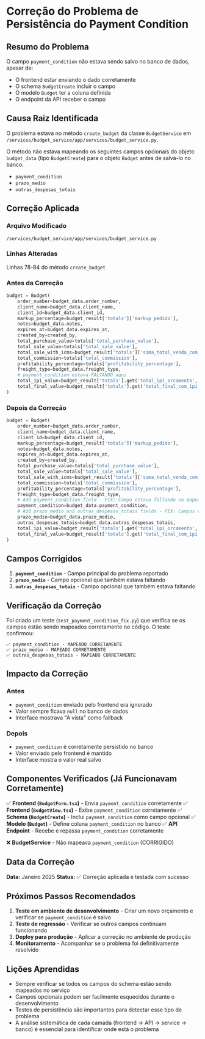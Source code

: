 # Correção do Problema de Persistência do Payment Condition

## Resumo do Problema

O campo `payment_condition` não estava sendo salvo no banco de dados, apesar de:
- O frontend estar enviando o dado corretamente
- O schema `BudgetCreate` incluir o campo
- O modelo `Budget` ter a coluna definida
- O endpoint da API receber o campo

## Causa Raiz Identificada

O problema estava no método `create_budget` da classe `BudgetService` em `/services/budget_service/app/services/budget_service.py`.

O método não estava mapeando os seguintes campos opcionais do objeto `budget_data` (tipo `BudgetCreate`) para o objeto `Budget` antes de salvá-lo no banco:

- `payment_condition`
- `prazo_medio` 
- `outras_despesas_totais`

## Correção Aplicada

### Arquivo Modificado
`/services/budget_service/app/services/budget_service.py`

### Linhas Alteradas
Linhas 78-84 do método `create_budget`

### Antes da Correção
```python
budget = Budget(
    order_number=budget_data.order_number,
    client_name=budget_data.client_name,
    client_id=budget_data.client_id,
    markup_percentage=budget_result['totals']['markup_pedido'],
    notes=budget_data.notes,
    expires_at=budget_data.expires_at,
    created_by=created_by,
    total_purchase_value=totals['total_purchase_value'],
    total_sale_value=totals['total_sale_value'],
    total_sale_with_icms=budget_result['totals']['soma_total_venda_com_icms'],
    total_commission=totals['total_commission'],
    profitability_percentage=totals['profitability_percentage'],
    freight_type=budget_data.freight_type,
    # payment_condition estava FALTANDO aqui
    total_ipi_value=budget_result['totals'].get('total_ipi_orcamento', 0.0),
    total_final_value=budget_result['totals'].get('total_final_com_ipi', 0.0)
)
```

### Depois da Correção
```python
budget = Budget(
    order_number=budget_data.order_number,
    client_name=budget_data.client_name,
    client_id=budget_data.client_id,
    markup_percentage=budget_result['totals']['markup_pedido'],
    notes=budget_data.notes,
    expires_at=budget_data.expires_at,
    created_by=created_by,
    total_purchase_value=totals['total_purchase_value'],
    total_sale_value=totals['total_sale_value'],
    total_sale_with_icms=budget_result['totals']['soma_total_venda_com_icms'],
    total_commission=totals['total_commission'],
    profitability_percentage=totals['profitability_percentage'],
    freight_type=budget_data.freight_type,
    # Add payment_condition field - FIX: Campo estava faltando no mapeamento
    payment_condition=budget_data.payment_condition,
    # Add prazo_medio and outras_despesas_totais fields - FIX: Campos estavam faltando no mapeamento
    prazo_medio=budget_data.prazo_medio,
    outras_despesas_totais=budget_data.outras_despesas_totais,
    total_ipi_value=budget_result['totals'].get('total_ipi_orcamento', 0.0),
    total_final_value=budget_result['totals'].get('total_final_com_ipi', 0.0)
)
```

## Campos Corrigidos

1. **`payment_condition`** - Campo principal do problema reportado
2. **`prazo_medio`** - Campo opcional que também estava faltando
3. **`outras_despesas_totais`** - Campo opcional que também estava faltando

## Verificação da Correção

Foi criado um teste (`test_payment_condition_fix.py`) que verifica se os campos estão sendo mapeados corretamente no código. O teste confirmou:

```
✅ payment_condition - MAPEADO CORRETAMENTE
✅ prazo_medio - MAPEADO CORRETAMENTE  
✅ outras_despesas_totais - MAPEADO CORRETAMENTE
```

## Impacto da Correção

### Antes
- `payment_condition` enviado pelo frontend era ignorado
- Valor sempre ficava `null` no banco de dados
- Interface mostrava "À vista" como fallback

### Depois
- `payment_condition` é corretamente persistido no banco
- Valor enviado pelo frontend é mantido
- Interface mostra o valor real salvo

## Componentes Verificados (Já Funcionavam Corretamente)

✅ **Frontend (`BudgetForm.tsx`)** - Envia `payment_condition` corretamente
✅ **Frontend (`BudgetView.tsx`)** - Exibe `payment_condition` corretamente
✅ **Schema (`BudgetCreate`)** - Inclui `payment_condition` como campo opcional
✅ **Modelo (`Budget`)** - Define coluna `payment_condition` no banco
✅ **API Endpoint** - Recebe e repassa `payment_condition` corretamente

❌ **BudgetService** - Não mapeava `payment_condition` (CORRIGIDO)

## Data da Correção

**Data:** Janeiro 2025
**Status:** ✅ Correção aplicada e testada com sucesso

## Próximos Passos Recomendados

1. **Teste em ambiente de desenvolvimento** - Criar um novo orçamento e verificar se `payment_condition` é salvo
2. **Teste de regressão** - Verificar se outros campos continuam funcionando
3. **Deploy para produção** - Aplicar a correção no ambiente de produção
4. **Monitoramento** - Acompanhar se o problema foi definitivamente resolvido

## Lições Aprendidas

- Sempre verificar se todos os campos do schema estão sendo mapeados no serviço
- Campos opcionais podem ser facilmente esquecidos durante o desenvolvimento
- Testes de persistência são importantes para detectar esse tipo de problema
- A análise sistemática de cada camada (frontend → API → service → banco) é essencial para identificar onde está o problema